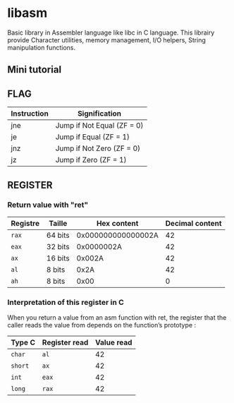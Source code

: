 # libasm
Basic library in Assembler language like libc in C language.
This librairy provide Character utilities, memory management, I/O helpers, String manipulation functions.

## Mini tutorial

## FLAG

| Instruction | Signification              |
| ----------- | -------------------------- |
| jne         | Jump if Not Equal (ZF = 0) |
| je          | Jump if Equal (ZF = 1)     |
| jnz         | Jump if Not Zero (ZF = 0)  |
| jz          | Jump if Zero (ZF = 1)      |

## REGISTER

### Return value with "ret"

| Registre | Taille  | Hex content        | Decimal content |
| -------- | ------- | ------------------ | --------------- |
| `rax`    | 64 bits | 0x000000000000002A | 42              |
| `eax`    | 32 bits | 0x0000002A         | 42              |
| `ax`     | 16 bits | 0x002A             | 42              |
| `al`     | 8 bits  | 0x2A               | 42              |
| `ah`     | 8 bits  | 0x00               | 0               |

### Interpretation of this register in C

When you return a value from an asm function with ret, the register that the caller reads the value from depends on the function’s prototype :

| Type C   | Register read | Value read                   |
| -------- | ------------- | ---------------------------- |
| `char`   | `al`          | 42                           |
| `short`  | `ax`          | 42                           |
| `int`    | `eax`         | 42                           |
| `long`   | `rax`         | 42                           |

